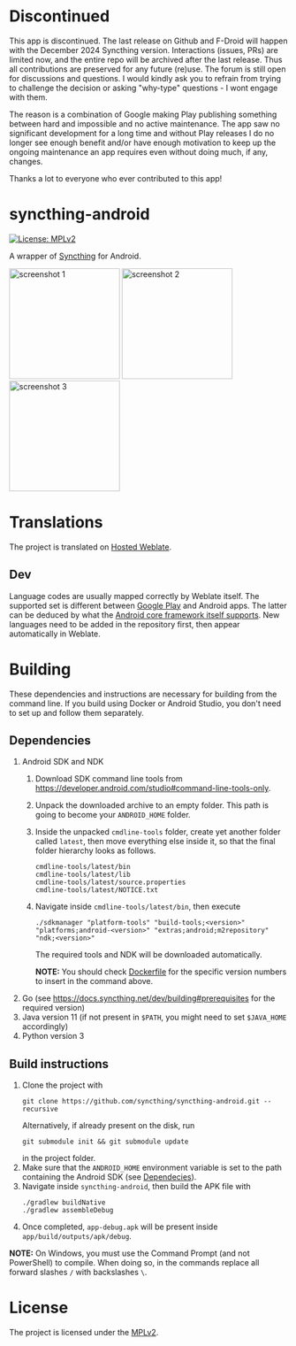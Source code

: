 # Discontinued

This app is discontinued. The last release on Github and F-Droid will happen
with the December 2024 Syncthing version. Interactions (issues, PRs) are limited
now, and the entire repo will be archived after the last release. Thus all
contributions are preserved for any future (re)use. The forum is still open for
discussions and questions. I would kindly ask you to refrain from trying to
challenge the decision or asking "why-type" questions - I wont engage with them.

The reason is a combination of Google making Play publishing something between
hard and impossible and no active maintenance. The app saw no significant
development for a long time and without Play releases I do no longer see enough
benefit and/or have enough motivation to keep up the ongoing maintenance an app
requires even without doing much, if any, changes.

Thanks a lot to everyone who ever contributed to this app!

# syncthing-android

[![License: MPLv2](https://img.shields.io/badge/License-MPLv2-blue.svg)](https://opensource.org/licenses/MPL-2.0)

A wrapper of [Syncthing](https://github.com/syncthing/syncthing) for Android.

<img src="../../app/src/main/play/listings/en-GB/graphics/phone-screenshots/screenshot_phone_1.png" alt="screenshot 1" width="200" /> <img src="../../app/src/main/play/listings/en-GB/graphics/phone-screenshots/screenshot_phone_2.png" alt="screenshot 2" width="200" /> <img src="../../app/src/main/play/listings/en-GB/graphics/phone-screenshots/screenshot_phone_3.png" alt="screenshot 3" width="200" />

# Translations

The project is translated
on [Hosted Weblate](https://hosted.weblate.org/projects/syncthing/android/).

## Dev

Language codes are usually mapped correctly by Weblate itself. The supported
set is different between [Google Play][1] and Android apps. The latter can be
deduced by what the [Android core framework itself supports][2]. New languages
need to be added in the repository first, then appear automatically in Weblate.

[1]: https://support.google.com/googleplay/android-developer/table/4419860

[2]: https://android.googlesource.com/platform/frameworks/base/+/refs/heads/main/core/res/res/

# Building

These dependencies and instructions are necessary for building from the command
line. If you build using Docker or Android Studio, you don't need to set up and
follow them separately.

## Dependencies

1. Android SDK and NDK
    1. Download SDK command line tools
       from https://developer.android.com/studio#command-line-tools-only.
    2. Unpack the downloaded archive to an empty folder. This path is going
       to become your `ANDROID_HOME` folder.
    3. Inside the unpacked `cmdline-tools` folder, create yet another folder
       called `latest`, then move everything else inside it, so that the final
       folder hierarchy looks as follows.
       ```
       cmdline-tools/latest/bin
       cmdline-tools/latest/lib
       cmdline-tools/latest/source.properties
       cmdline-tools/latest/NOTICE.txt
       ```
    4. Navigate inside `cmdline-tools/latest/bin`, then execute
       ```
       ./sdkmanager "platform-tools" "build-tools;<version>" "platforms;android-<version>" "extras;android;m2repository" "ndk;<version>"
       ```
       The required tools and NDK will be downloaded automatically.

       **NOTE:** You should check [Dockerfile](../../docker/Dockerfile) for the
       specific version numbers to insert in the command above.
2. Go (see https://docs.syncthing.net/dev/building#prerequisites for the
   required version)
3. Java version 11 (if not present in ``$PATH``, you might need to set
   ``$JAVA_HOME`` accordingly)
4. Python version 3

## Build instructions

1. Clone the project with
   ```
   git clone https://github.com/syncthing/syncthing-android.git --recursive
   ```
   Alternatively, if already present on the disk, run
   ```
   git submodule init && git submodule update
   ```
   in the project folder.
2. Make sure that the `ANDROID_HOME` environment variable is set to the path
   containing the Android SDK (see [Dependecies](#dependencies)).
3. Navigate inside `syncthing-android`, then build the APK file with
   ```
   ./gradlew buildNative
   ./gradlew assembleDebug
   ```
4. Once completed, `app-debug.apk` will be present inside `app/build/outputs/apk/debug`.

**NOTE:** On Windows, you must use the Command Prompt (and not PowerShell) to
compile. When doing so, in the commands replace all forward slashes `/` with
backslashes `\`.

# License

The project is licensed under the [MPLv2](../../LICENSE.md).
